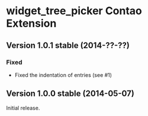 widget_tree_picker Contao Extension
===================================

Version 1.0.1 stable (2014-??-??)
---------------------------------

### Fixed
- Fixed the indentation of entries (see #1)


Version 1.0.0 stable (2014-05-07)
---------------------------------

Initial release.